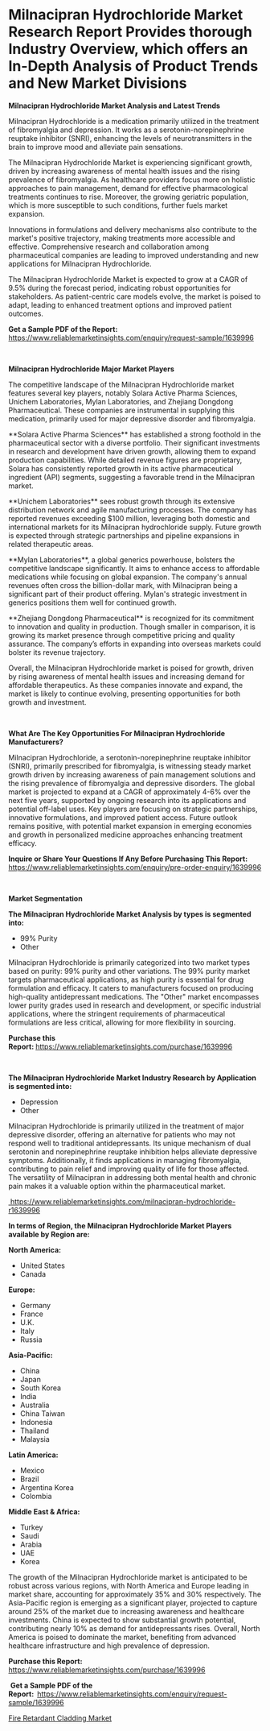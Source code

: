 <p><h1>Milnacipran Hydrochloride Market Research Report Provides thorough Industry Overview, which offers an In-Depth Analysis of Product Trends and New Market Divisions</h1></p><p><strong>Milnacipran Hydrochloride Market Analysis and Latest Trends</strong></p>
<p><p>Milnacipran Hydrochloride is a medication primarily utilized in the treatment of fibromyalgia and depression. It works as a serotonin-norepinephrine reuptake inhibitor (SNRI), enhancing the levels of neurotransmitters in the brain to improve mood and alleviate pain sensations. </p><p>The Milnacipran Hydrochloride Market is experiencing significant growth, driven by increasing awareness of mental health issues and the rising prevalence of fibromyalgia. As healthcare providers focus more on holistic approaches to pain management, demand for effective pharmacological treatments continues to rise. Moreover, the growing geriatric population, which is more susceptible to such conditions, further fuels market expansion.</p><p>Innovations in formulations and delivery mechanisms also contribute to the market's positive trajectory, making treatments more accessible and effective. Comprehensive research and collaboration among pharmaceutical companies are leading to improved understanding and new applications for Milnacipran Hydrochloride. </p><p>The Milnacipran Hydrochloride Market is expected to grow at a CAGR of 9.5% during the forecast period, indicating robust opportunities for stakeholders. As patient-centric care models evolve, the market is poised to adapt, leading to enhanced treatment options and improved patient outcomes.</p></p>
<p><strong>Get a Sample PDF of the Report:&nbsp;</strong> <a href="https://www.reliablemarketinsights.com/enquiry/request-sample/1639996?utm_campaign=1789&utm_medium=2&utm_source=Github&utm_content=ia&utm_term=31012025&utm_id=milnacipran-hydrochloride">https://www.reliablemarketinsights.com/enquiry/request-sample/1639996</a></p>
<p>&nbsp;</p>
<p><strong>Milnacipran Hydrochloride Major Market Players</strong></p>
<p><p>The competitive landscape of the Milnacipran Hydrochloride market features several key players, notably Solara Active Pharma Sciences, Unichem Laboratories, Mylan Laboratories, and Zhejiang Dongdong Pharmaceutical. These companies are instrumental in supplying this medication, primarily used for major depressive disorder and fibromyalgia.</p><p>**Solara Active Pharma Sciences** has established a strong foothold in the pharmaceutical sector with a diverse portfolio. Their significant investments in research and development have driven growth, allowing them to expand production capabilities. While detailed revenue figures are proprietary, Solara has consistently reported growth in its active pharmaceutical ingredient (API) segments, suggesting a favorable trend in the Milnacipran market.</p><p>**Unichem Laboratories** sees robust growth through its extensive distribution network and agile manufacturing processes. The company has reported revenues exceeding $100 million, leveraging both domestic and international markets for its Milnacipran hydrochloride supply. Future growth is expected through strategic partnerships and pipeline expansions in related therapeutic areas.</p><p>**Mylan Laboratories**, a global generics powerhouse, bolsters the competitive landscape significantly. It aims to enhance access to affordable medications while focusing on global expansion. The company's annual revenues often cross the billion-dollar mark, with Milnacipran being a significant part of their product offering. Mylan's strategic investment in generics positions them well for continued growth.</p><p>**Zhejiang Dongdong Pharmaceutical** is recognized for its commitment to innovation and quality in production. Though smaller in comparison, it is growing its market presence through competitive pricing and quality assurance. The company’s efforts in expanding into overseas markets could bolster its revenue trajectory.</p><p>Overall, the Milnacipran Hydrochloride market is poised for growth, driven by rising awareness of mental health issues and increasing demand for affordable therapeutics. As these companies innovate and expand, the market is likely to continue evolving, presenting opportunities for both growth and investment.</p></p>
<p>&nbsp;</p>
<p><strong>What Are The Key Opportunities For Milnacipran Hydrochloride Manufacturers?</strong></p>
<p><p>Milnacipran Hydrochloride, a serotonin-norepinephrine reuptake inhibitor (SNRI), primarily prescribed for fibromyalgia, is witnessing steady market growth driven by increasing awareness of pain management solutions and the rising prevalence of fibromyalgia and depressive disorders. The global market is projected to expand at a CAGR of approximately 4-6% over the next five years, supported by ongoing research into its applications and potential off-label uses. Key players are focusing on strategic partnerships, innovative formulations, and improved patient access. Future outlook remains positive, with potential market expansion in emerging economies and growth in personalized medicine approaches enhancing treatment efficacy.</p></p>
<p><strong>Inquire or Share Your Questions If Any Before Purchasing This Report:</strong> <a href="https://www.reliablemarketinsights.com/enquiry/pre-order-enquiry/1639996?utm_campaign=1789&utm_medium=2&utm_source=Github&utm_content=ia&utm_term=31012025&utm_id=milnacipran-hydrochloride">https://www.reliablemarketinsights.com/enquiry/pre-order-enquiry/1639996</a></p>
<p>&nbsp;</p>
<p><strong>Market Segmentation</strong></p>
<p><strong>The Milnacipran Hydrochloride Market Analysis by types is segmented into:</strong></p>
<p><ul><li>99% Purity</li><li>Other</li></ul></p>
<p><p>Milnacipran Hydrochloride is primarily categorized into two market types based on purity: 99% purity and other variations. The 99% purity market targets pharmaceutical applications, as high purity is essential for drug formulation and efficacy. It caters to manufacturers focused on producing high-quality antidepressant medications. The "Other" market encompasses lower purity grades used in research and development, or specific industrial applications, where the stringent requirements of pharmaceutical formulations are less critical, allowing for more flexibility in sourcing.</p></p>
<p><strong>Purchase this Report:&nbsp;</strong><a href="https://www.reliablemarketinsights.com/purchase/1639996?utm_campaign=1789&utm_medium=2&utm_source=Github&utm_content=ia&utm_term=31012025&utm_id=milnacipran-hydrochloride">https://www.reliablemarketinsights.com/purchase/1639996</a></p>
<p>&nbsp;</p>
<p><strong>The Milnacipran Hydrochloride Market Industry Research by Application is segmented into:</strong></p>
<p><ul><li>Depression</li><li>Other</li></ul></p>
<p><p>Milnacipran Hydrochloride is primarily utilized in the treatment of major depressive disorder, offering an alternative for patients who may not respond well to traditional antidepressants. Its unique mechanism of dual serotonin and norepinephrine reuptake inhibition helps alleviate depressive symptoms. Additionally, it finds applications in managing fibromyalgia, contributing to pain relief and improving quality of life for those affected. The versatility of Milnacipran in addressing both mental health and chronic pain makes it a valuable option within the pharmaceutical market.</p></p>
<p><a href="https://www.reliablemarketinsights.com/milnacipran-hydrochloride-r1639996?utm_campaign=1789&utm_medium=2&utm_source=Github&utm_content=ia&utm_term=31012025&utm_id=milnacipran-hydrochloride">&nbsp;https://www.reliablemarketinsights.com/milnacipran-hydrochloride-r1639996</a></p>
<p><strong>In terms of Region, the Milnacipran Hydrochloride Market Players available by Region are:</strong></p>
<p>
    <p> <strong> North America: </strong>
        <ul>
            <li>United States</li>
            <li>Canada</li>
        </ul>
        </p> 
    <p> <strong> Europe: </strong>
        <ul>
            <li>Germany</li>
            <li>France</li>
            <li>U.K.</li>
            <li>Italy</li>
            <li>Russia</li>
        </ul>
        </p> 
    <p> <strong> Asia-Pacific: </strong>
        <ul>
            <li>China</li>
            <li>Japan</li>
            <li>South Korea</li>
            <li>India</li>
            <li>Australia</li>
            <li>China Taiwan</li>
            <li>Indonesia</li>
            <li>Thailand</li>
            <li>Malaysia</li>
        </ul>
        </p> 
    <p> <strong> Latin America: </strong>
        <ul>
            <li>Mexico</li>
            <li>Brazil</li>
            <li>Argentina Korea</li>
            <li>Colombia</li>
        </ul>
        </p> 
    <p> <strong> Middle East & Africa: </strong>
        <ul>
            <li>Turkey</li>
            <li>Saudi</li>
            <li>Arabia</li>
            <li>UAE</li>
            <li>Korea</li>
        </ul>
    </p>
    </p>
<p><p>The growth of the Milnacipran Hydrochloride market is anticipated to be robust across various regions, with North America and Europe leading in market share, accounting for approximately 35% and 30% respectively. The Asia-Pacific region is emerging as a significant player, projected to capture around 25% of the market due to increasing awareness and healthcare investments. China is expected to show substantial growth potential, contributing nearly 10% as demand for antidepressants rises. Overall, North America is poised to dominate the market, benefiting from advanced healthcare infrastructure and high prevalence of depression.</p></p>
<p><strong>Purchase this Report: </strong><a href="https://www.reliablemarketinsights.com/purchase/1639996?utm_campaign=1789&utm_medium=2&utm_source=Github&utm_content=ia&utm_term=31012025&utm_id=milnacipran-hydrochloride">https://www.reliablemarketinsights.com/purchase/1639996</a></p>
<p>&nbsp;<strong>Get a Sample PDF of the Report:&nbsp;&nbsp;</strong><a href="https://www.reliablemarketinsights.com/enquiry/request-sample/1639996?utm_campaign=1789&utm_medium=2&utm_source=Github&utm_content=ia&utm_term=31012025&utm_id=milnacipran-hydrochloride">https://www.reliablemarketinsights.com/enquiry/request-sample/1639996</a></p>
<p><strong></strong></p>
<p><p><a href="https://github.com/marlanamarvn/Market-Research-Report-List-1/blob/main/fire-retardant-cladding-market.md?utm_campaign=1789&utm_medium=2&utm_source=Github&utm_content=ia&utm_term=31012025&utm_id=milnacipran-hydrochloride">Fire Retardant Cladding Market</a></p></p>